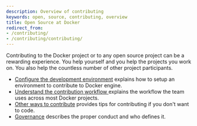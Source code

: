 ```yaml
---
description: Overview of contributing
keywords: open, source, contributing, overview
title: Open Source at Docker
redirect_from:
- /contributing/
- /contributing/contributing/
---
```


Contributing to the Docker project or to any open source project can be a
rewarding experience. You help yourself and you help the projects you work on.
You also help the countless number of other project participants.

- [Configure the development environment](project/who-written-for.md) explains how to setup an environment to contribute to Docker engine.
- [Understand the contribution workflow ](workflow/make-a-contribution.md) explains the workflow the team uses across most Docker projects.
- [Other ways to contribute](ways/index.md) provides tips for contributing if you don't want to code.
- [Governance](governance/index.md) describes the proper conduct and who defines it.